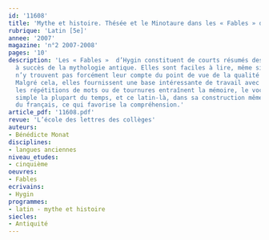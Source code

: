 ```yaml
---
id: '11608'
title: 'Mythe et histoire. Thésée et le Minotaure dans les « Fables » d’Hygin'
rubrique: 'Latin [5e]'
annee: '2007'
magazine: 'n°2 2007-2008'
pages: '10'
description: 'Les « Fables »  d’Hygin constituent de courts résumés des histoires
  à succès de la mythologie antique. Elles sont faciles à lire, même si les puristes
  n’y trouvent pas forcément leur compte du point de vue de la qualité de la langue.
  Malgré cela, elles fournissent une base intéressante de travail avec des débutants :
  les répétitions de mots ou de tournures entraînent la mémoire, le vocabulaire est
  simple la plupart du temps, et ce latin-là, dans sa construction même, se rapproche
  du français, ce qui favorise la compréhension.'
article_pdf: '11608.pdf'
revue: 'L’école des lettres des collèges'
auteurs:
- Bénédicte Monat
disciplines:
- langues anciennes
niveau_etudes:
- cinquième
oeuvres:
- Fables
ecrivains:
- Hygin
programmes:
- latin - mythe et histoire
siecles:
- Antiquité
---
```

